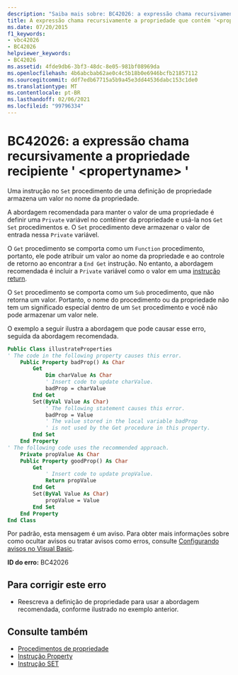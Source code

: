 ```yaml
---
description: "Saiba mais sobre: BC42026: a expressão chama recursivamente a propriedade recipiente '<propertyname>"
title: A expressão chama recursivamente a propriedade que contém '<propertyname>'
ms.date: 07/20/2015
f1_keywords:
- vbc42026
- BC42026
helpviewer_keywords:
- BC42026
ms.assetid: 4fde9db6-3bf3-48dc-8e05-981bf08969da
ms.openlocfilehash: 4b6abcbab62ae0c4c5b18b0e6946bcfb21857112
ms.sourcegitcommit: ddf7edb67715a5b9a45e3dd44536dabc153c1de0
ms.translationtype: MT
ms.contentlocale: pt-BR
ms.lasthandoff: 02/06/2021
ms.locfileid: "99796334"
---
```

# <a name="bc42026-expression-recursively-calls-the-containing-property-propertyname"></a>BC42026: a expressão chama recursivamente a propriedade recipiente ' \<propertyname> '

Uma instrução no `Set` procedimento de uma definição de propriedade armazena um valor no nome da propriedade.

 A abordagem recomendada para manter o valor de uma propriedade é definir uma `Private` variável no contêiner da propriedade e usá-la nos `Get` `Set` procedimentos e. O `Set` procedimento deve armazenar o valor de entrada nessa `Private` variável.

 O `Get` procedimento se comporta como um `Function` procedimento, portanto, ele pode atribuir um valor ao nome da propriedade e ao controle de retorno ao encontrar a `End Get` instrução. No entanto, a abordagem recomendada é incluir a `Private` variável como o valor em uma [instrução return](../statements/return-statement.md).

 O `Set` procedimento se comporta como um `Sub` procedimento, que não retorna um valor. Portanto, o nome do procedimento ou da propriedade não tem um significado especial dentro de um `Set` procedimento e você não pode armazenar um valor nele.

 O exemplo a seguir ilustra a abordagem que pode causar esse erro, seguida da abordagem recomendada.

```vb
Public Class illustrateProperties
' The code in the following property causes this error.
    Public Property badProp() As Char
        Get
            Dim charValue As Char
            ' Insert code to update charValue.
            badProp = charValue
        End Get
        Set(ByVal Value As Char)
            ' The following statement causes this error.
            badProp = Value
            ' The value stored in the local variable badProp
            ' is not used by the Get procedure in this property.
        End Set
    End Property
' The following code uses the recommended approach.
    Private propValue As Char
    Public Property goodProp() As Char
        Get
            ' Insert code to update propValue.
            Return propValue
        End Get
        Set(ByVal Value As Char)
            propValue = Value
        End Set
    End Property
End Class
```

 Por padrão, esta mensagem é um aviso. Para obter mais informações sobre como ocultar avisos ou tratar avisos como erros, consulte [Configurando avisos no Visual Basic](/visualstudio/ide/configuring-warnings-in-visual-basic).

 **ID do erro:** BC42026

## <a name="to-correct-this-error"></a>Para corrigir este erro

- Reescreva a definição de propriedade para usar a abordagem recomendada, conforme ilustrado no exemplo anterior.

## <a name="see-also"></a>Consulte também

- [Procedimentos de propriedade](../../programming-guide/language-features/procedures/property-procedures.md)
- [Instrução Property](../statements/property-statement.md)
- [Instrução SET](../statements/set-statement.md)
